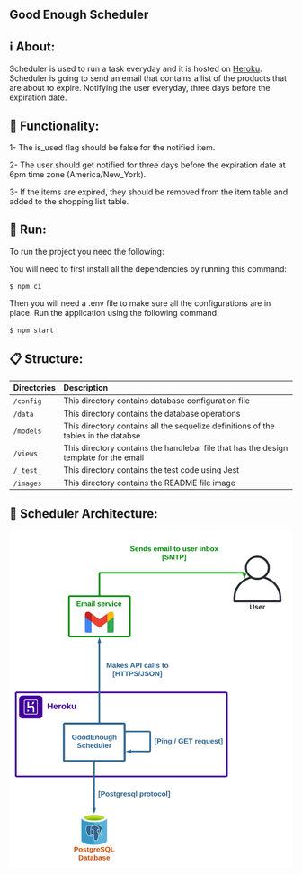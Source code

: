 ## Good Enough Scheduler

## ℹ️ About:
Scheduler is used to run a task everyday and it is hosted on [Heroku](https://www.heroku.com/). Scheduler is going to send an email that contains a list of the products that are about to expire. Notifying the user everyday, three days before the expiration date.


## 🎯 Functionality:
1- The is_used flag should be false for the notified item.

2- The user should get notified for three days before the expiration date at 6pm time zone (America/New_York). 

3- If the items are expired, they should be removed from the item table and added to the shopping list table.


## 🚀 Run:
To run the project you need the following:

You will need to first install all the dependencies by running this command:

    $ npm ci
  
Then you will need a .env file to make sure all the configurations are in place.
Run the application using the following command:

    $ npm start


## 📋 Structure: 

| Directories    | Description                                                                                                                      |
| :------------- | :------------------------------------------------------------------------------------------------------------------------------- |
| `/config`      | This directory contains database configuration file                                                                              |
| `/data`        | This directory contains the database operations                                                                                  |
| `/models`      | This directory contains all the sequelize definitions of the tables in the databse                                               |                                                                                                                                                                   |
| `/views`       | This directory contains the handlebar file that has the design template for the email
| `/_test_`      | This directory contains the test code using Jest                                               |     
| `/images`      | This directory contains the README file image                                                  |     

## 📐 Scheduler Architecture:
<img src="https://raw.githubusercontent.com/GoodEnoughApp/GoodEnoughScheduler/dev/images/diagram.png" data-canonical-src="https://raw.githubusercontent.com/GoodEnoughApp/GoodEnoughScheduler/dev/images/diagram.png" width="600" height="600" />

